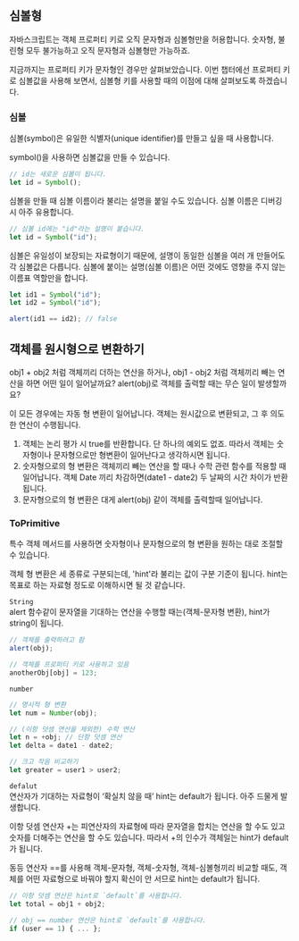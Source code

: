 ## 심볼형
자바스크립트는 객체 프로퍼티 키로 오직 문자형과 심볼형만을 허용합니다. 숫자형, 불린형 모두 불가능하고 오직 문자형과 심볼형만 가능하죠.   

지금까지는 프로퍼티 키가 문자형인 경우만 살펴보았습니다. 이번 챕터에선 프로퍼티 키로 심볼값을 사용해 보면서, 심볼형 키를 사용할 때의 이점에 대해 살펴보도록 하겠습니다.   

### 심볼
심볼(symbol)은 유일한 식별자(unique identifier)를 만들고 싶을 때 사용합니다.   

symbol()을 사용하면 심볼값을 만들 수 있습니다.   
```js
// id는 새로운 심볼이 됩니다.
let id = Symbol();
```

심볼을 만들 때 심볼 이름이라 불리는 설명을 붙일 수도 있습니다. 심볼 이름은 디버깅 시 아주 유용합니다.

```js
// 심볼 id에는 "id"라는 설명이 붙습니다.
let id = Symbol("id");
```

심볼은 유일성이 보장되는 자료형이기 때문에, 설명이 동일한 심볼을 여러 개 만들어도 각 심볼값은 다릅니다. 심볼에 붙이는 설명(심볼 이름)은 어떤 것에도 영향을 주지 않는 이름표 역할만을 합니다.

```js
let id1 = Symbol("id");
let id2 = Symbol("id");

alert(id1 == id2); // false
```

## 객체를 원시형으로 변환하기
obj1 + obj2 처럼 객체끼리 더하는 연산을 하거나, obj1 - obj2 처럼 객체끼리 빼는 연산을 하면 어떤 일이 일어날까요? alert(obj)로 객체를 출력할 때는 무슨 일이 발생할까요?   

이 모든 경우에는 자동 형 변환이 일어납니다. 객체는 원시값으로 변환되고, 그 후 의도한 연산이 수행됩니다.   

1. 객체는 논리 평가 시 true를 반환합니다. 단 하나의 예외도 없죠. 따라서 객체는 숫자형이나 문자형으로만 형변환이 일어난다고 생각하시면 됩니다.
2. 숫자형으로의 형 변환은 객체끼리 빼는 연산을 할 때나 수학 관련 함수를 적용할 때 일어납니다. 객체 Date 끼리 차감하면(date1 - date2) 두 날짜의 시간 차이가 반환됩니다. 
3. 문자형으로의 형 변환은 대게 alert(obj) 같이 객체를 출력할때 일어납니다.

### ToPrimitive
특수 객체 메서드를 사용하면 숫자형이나 문자형으로의 형 변환을 원하는 대로 조절할 수 있습니다.   

객체 형 변환은 세 종류로 구분되는데, 'hint'라 불리는 값이 구분 기준이 됩니다. hint는 목표로 하는 자료형 정도로 이해하시면 될 것 같습니다.   

`String`   
alert 함수같이 문자열을 기대하는 연산을 수행할 때는(객체-문자형 변환), hint가 string이 됩니다.
```js
// 객체를 출력하려고 함
alert(obj);

// 객체를 프로퍼티 키로 사용하고 있음
anotherObj[obj] = 123;
```

`number`   
```js
// 명시적 형 변환
let num = Number(obj);

// (이항 덧셈 연산을 제외한) 수학 연산
let n = +obj; // 단항 덧셈 연산
let delta = date1 - date2;

// 크고 작음 비교하기
let greater = user1 > user2;
```

`defalut`   
연산자가 기대하는 자료형이 ‘확실치 않을 때’ hint는 default가 됩니다. 아주 드물게 발생합니다.   

이항 덧셈 연산자 +는 피연산자의 자료형에 따라 문자열을 합치는 연산을 할 수도 있고 숫자를 더해주는 연산을 할 수도 있습니다. 따라서 +의 인수가 객체일는 hint가 default가 됩니다.   

동등 연산자 ==를 사용해 객체-문자형, 객체-숫자형, 객체-심볼형끼리 비교할 때도, 객체를 어떤 자료형으로 바꿔야 할지 확신이 안 서므로 hint는 default가 됩니다.

```js
// 이항 덧셈 연산은 hint로 `default`를 사용합니다.
let total = obj1 + obj2;

// obj == number 연산은 hint로 `default`를 사용합니다.
if (user == 1) { ... };
```
